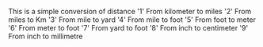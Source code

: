 This is a simple conversion of distance 
'1' From kilometer to miles
'2' From miles to Km 
'3' From mile to yard
'4' From mile to foot 
'5' From foot to meter
'6' From meter to foot
'7' From yard to foot
'8' From inch to centimeter
'9' From inch to millimetre
